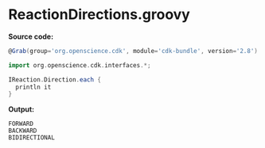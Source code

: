 # ReactionDirections.groovy
**Source code:**
```groovy
@Grab(group='org.openscience.cdk', module='cdk-bundle', version='2.8')

import org.openscience.cdk.interfaces.*;

IReaction.Direction.each {
  println it
}
```
**Output:**
```plain
FORWARD
BACKWARD
BIDIRECTIONAL
```
